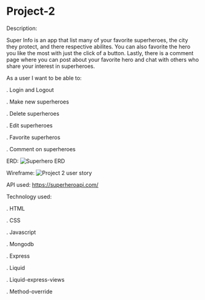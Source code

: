 # Project-2


Description:

Super Info is an app that list many of your favorite superheroes, the city they protect, and there respective abilites. You can also favorite the hero you like the most with just the click of a button. Lastly, there is a comment page where you can post about your favorite hero and chat with others who share your interest in superheroes.


As a user I want to be able to:

. Login and Logout

. Make new superheroes

. Delete superheroes

. Edit superheroes

. Favorite superheros

. Comment on superheroes


ERD:
![Superhero ERD](https://user-images.githubusercontent.com/68292255/158258139-5cf46f9b-83a6-4b09-a5c7-7d064ddbfa51.jpeg)


Wireframe:
![Project 2 user story](https://user-images.githubusercontent.com/68292255/158263508-5f1bdd40-6e07-4ce6-bfee-38659b69d26f.jpeg)


API used: https://superheroapi.com/


Technology used:

  . HTML
  
  . CSS
  
  . Javascript
  
  . Mongodb
  
  . Express
  
  . Liquid
  
  . Liquid-express-views
  
  . Method-override
